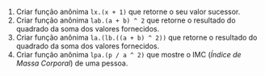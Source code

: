 1. Criar função anônima `lx.(x + 1)` que retorne o seu valor sucessor.
2. Criar função anônima `lab.(a + b) ^ 2` que retorne o resultado do quadrado da soma dos valores fornecidos.
3. Criar função anônima `la.(lb.((a + b) ^ 2))` que retorne o resultado do quadrado da soma dos valores fornecidos.
4. Criar função anônima `lpa.(p / a ^ 2)` que mostre o IMC (_Índice de Massa Corporal_) de uma pessoa.